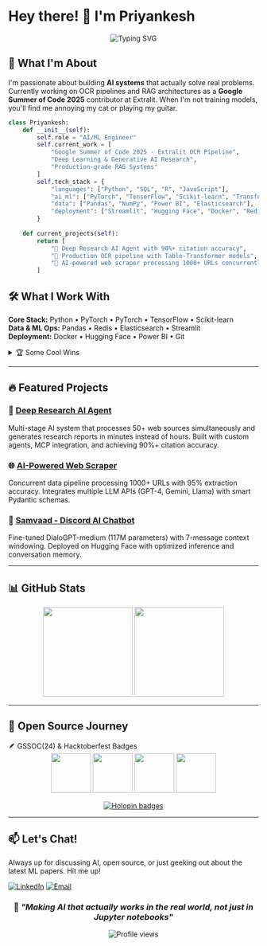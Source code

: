 # Hey there! 👋 I'm Priyankesh

<div align="center">
  <img src="https://readme-typing-svg.herokuapp.com?font=Fira+Code&size=25&duration=3000&pause=1000&color=00D9FF&center=true&vCenter=true&width=500&lines=AI+Engineer+%26+Open+Source;Building+Smart+Systems;GSoC+2025+%40+Extralit" alt="Typing SVG" />
</div>

## 🚀 What I'm About

I'm passionate about building **AI systems** that actually solve real problems. Currently working on OCR pipelines and RAG architectures as a **Google Summer of Code 2025** contributor at Extralit. When I'm not training models, you'll find me annoying my cat or playing my guitar.

```python
class Priyankesh:
    def __init__(self):
        self.role = "AI/ML Engineer"
        self.current_work = [
            "Google Summer of Code 2025 - Extralit OCR Pipeline",
            "Deep Learning & Generative AI Research",
            "Production-grade RAG Systems"
        ]
        self.tech_stack = {
            "languages": ["Python", "SQL", "R", "JavaScript"],
            "ai_ml": ["PyTorch", "TensorFlow", "Scikit-learn", "Transformers"],
            "data": ["Pandas", "NumPy", "Power BI", "Elasticsearch"],
            "deployment": ["Streamlit", "Hugging Face", "Docker", "Redis"]
        }
        
    def current_projects(self):
        return [
            "🔬 Deep Research AI Agent with 90%+ citation accuracy",
            "📄 Production OCR pipeline with Table-Transformer models",
            "🤖 AI-powered web scraper processing 1000+ URLs concurrently"
        ]
```

## 🛠️ What I Work With

**Core Stack:** Python • PyTorch • PyTorch • TensorFlow • Scikit-learn  
**Data & ML Ops:** Pandas • Redis • Elasticsearch • Streamlit  
**Deployment:** Docker • Hugging Face • Power BI • Git

<details>
<summary>🏆 Some Cool Wins</summary>

- **Google Summer of Code 2025** - Extralit OCR Pipeline
- **Amazon ML Summer School** - Top 3.5% (10K+ applicants)
- **UST D3code Hackathon** - National Winner 🥇 (8K+ teams)
- **Industrial Ideathon 2025** - 1st Runner Up (Awarded by Delhi CM)

</details>

---

## 🔥 Featured Projects

### 🔬 [Deep Research AI Agent](https://github.com/priyankeshh/deep-research-agent)
Multi-stage AI system that processes 50+ web sources simultaneously and generates research reports in minutes instead of hours. Built with custom agents, MCP integration, and achieving 90%+ citation accuracy.

### 🌐 [AI-Powered Web Scraper](https://github.com/priyankeshh/web-scraper)
Concurrent data pipeline processing 1000+ URLs with 95% extraction accuracy. Integrates multiple LLM APIs (GPT-4, Gemini, Llama) with smart Pydantic schemas.

### 🤖 [Samvaad - Discord AI Chatbot](https://huggingface.co/PreeBoii/DialoGPT-medium-pree)
Fine-tuned DialoGPT-medium (117M parameters) with 7-message context windowing. Deployed on Hugging Face with optimized inference and conversation memory.

---

## 📊 GitHub Stats

<div align="center">
  
<img height="180em" src="https://github-readme-stats.vercel.app/api?username=priyankeshh&show_icons=true&theme=tokyonight&include_all_commits=true&count_private=true"/>
<img height="180em" src="https://github-readme-streak-stats.herokuapp.com/?user=priyankeshh&theme=tokyonight"/>

</div>

---

## 🌟 Open Source Journey


<summary>🪶 GSSOC(24) & Hacktoberfest Badges</summary>

<div align="center">
<img src="https://raw.githubusercontent.com/GSSoC24/Postman-Challenge/main/docs/assets/Postman%20White.png" width="80px" height="80px" />
<img src="https://raw.githubusercontent.com/GSSoC24/Postman-Challenge/main/docs/assets/1.png" width="80px" height="80px" />
<img src="https://raw.githubusercontent.com/GSSoC24/Postman-Challenge/main/docs/assets/2.png" width="80px" height="80px" />
<img src="https://raw.githubusercontent.com/GSSoC24/Postman-Challenge/main/docs/assets/3.png" width="80px" height="80px" />

[![Holopin badges](https://holopin.me/priyankeshh)](https://holopin.io/@priyankeshh)
</div>



---

## 📫 Let's Chat!

Always up for discussing AI, open source, or just geeking out about the latest ML papers. Hit me up!

[![LinkedIn](https://img.shields.io/badge/LinkedIn-0077B5?style=for-the-badge&logo=linkedin&logoColor=white)](https://linkedin.com/in/priyankesh)
[![Email](https://img.shields.io/badge/Email-D14836?style=for-the-badge&logo=gmail&logoColor=white)](mailto:priyankeshom@gmail.com)

<div align="center">
  
### 💭 *"Making AI that actually works in the real world, not just in Jupyter notebooks"* 

<img src="https://komarev.com/ghpvc/?username=priyankeshh&color=blueviolet&style=flat-square&label=Profile+Views" alt="Profile views" />

</div>

